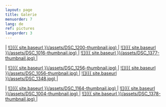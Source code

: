 ```yaml
---
layout: page
title: Galerie
menuorder: 7
lang: de
ref: pictures
langorder: 3
---
```


| <a href="/assets/DSC_1200.jpg"> ![]({{ site.baseurl }}/assets/DSC_1200-thumbnail.jpg) </a> | <a href="/assets/DSC_1016.jpg"> ![]({{ site.baseurl }}/assets/DSC_1016-thumbnail.jpg) </a> | <a href="/assets/DSC_1377.jpg">  ![]({{ site.baseurl }}/assets/DSC_1377-thumbnail.jpg) </a> |

| <a href="/assets/DSC_1256.jpg"> ![]({{ site.baseurl }}/assets/DSC_1256-thumbnail.jpg) </a> | <a href="/assets/DSC_1056.jpg"> ![]({{ site.baseurl }}/assets/DSC_1056-thumbnail.jpg) </a> | <a href="/assets/DSC_1348.jpg">![]({{ site.baseurl }}/assets/DSC_1348.jpg) </a> |

| <a href="/assets/DSC_1164.jpg">  ![]({{ site.baseurl }}/assets/DSC_1164-thumbnail.jpg) </a> | <a href="/assets/DSC_1004.jpg"> ![]({{ site.baseurl }}/assets/DSC_1004-thumbnail.jpg) </a> | <a href="/assets/DSC_1378.jpg"> ![]({{ site.baseurl }}/assets/DSC_1378-thumbnail.jpg) </a> |
